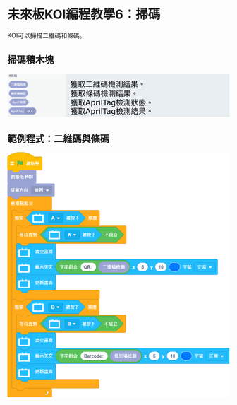 # 未來板KOI編程教學6：掃碼

KOI可以掃描二維碼和條碼。

## 掃碼積木塊

![](./images/koi_code.png)

## 範例程式：二維碼與條碼

![](./images/koi_code_code.png)